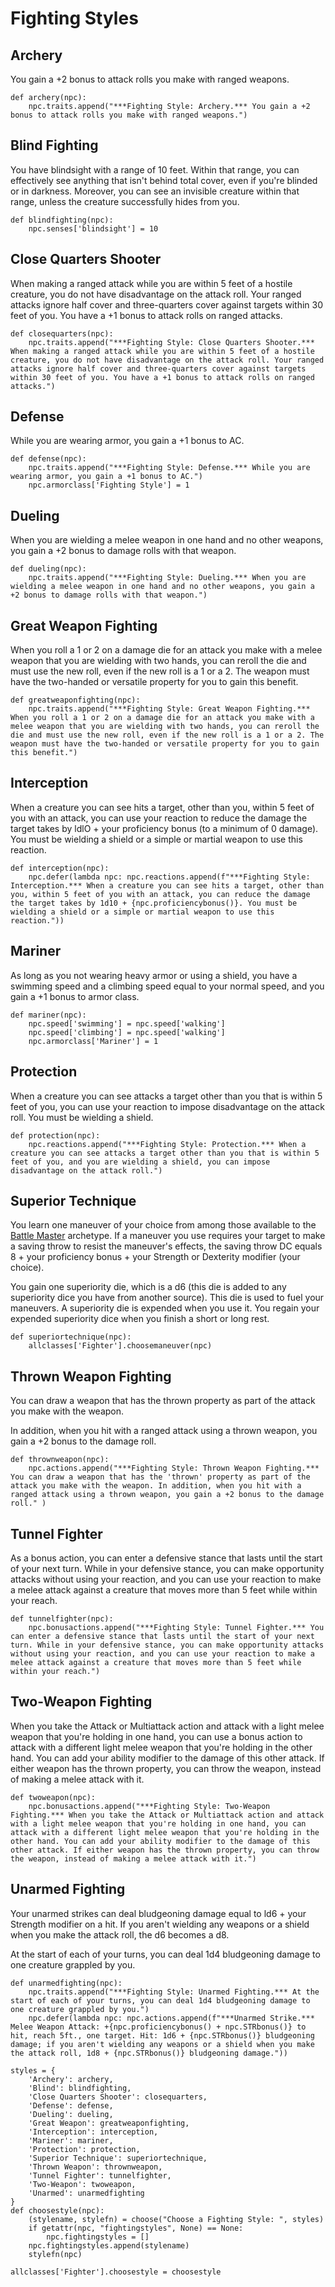 # Fighting Styles

## Archery
You gain a +2 bonus to attack rolls you make with ranged weapons.

```
def archery(npc):
    npc.traits.append("***Fighting Style: Archery.*** You gain a +2 bonus to attack rolls you make with ranged weapons.")
```

## Blind Fighting
You have blindsight with a range of 10 feet. Within that range, you can effectively see anything that isn't behind total cover, even if you're blinded or in darkness. Moreover, you can see an invisible creature within that range, unless the creature successfully hides from you.

```
def blindfighting(npc):
    npc.senses['blindsight'] = 10
```

## Close Quarters Shooter
When making a ranged attack while you are within 5 feet of a hostile creature, you do not have disadvantage on the attack roll. Your ranged attacks ignore half cover and three-quarters cover against targets within 30 feet of you. You have a +1 bonus to attack rolls on ranged attacks.

```
def closequarters(npc):
    npc.traits.append("***Fighting Style: Close Quarters Shooter.*** When making a ranged attack while you are within 5 feet of a hostile creature, you do not have disadvantage on the attack roll. Your ranged attacks ignore half cover and three-quarters cover against targets within 30 feet of you. You have a +1 bonus to attack rolls on ranged attacks.")
```

## Defense
While you are wearing armor, you gain a +1 bonus to AC.

```
def defense(npc):
    npc.traits.append("***Fighting Style: Defense.*** While you are wearing armor, you gain a +1 bonus to AC.")
    npc.armorclass['Fighting Style'] = 1
```

## Dueling
When you are wielding a melee weapon in one hand and no other weapons, you gain a +2 bonus to damage rolls with that weapon.

```
def dueling(npc):
    npc.traits.append("***Fighting Style: Dueling.*** When you are wielding a melee weapon in one hand and no other weapons, you gain a +2 bonus to damage rolls with that weapon.")
```

## Great Weapon Fighting
When you roll a 1 or 2 on a damage die for an attack you make with a melee weapon that you are wielding with two hands, you can reroll the die and must use the new roll, even if the new roll is a 1 or a 2. The weapon must have the two-handed or versatile property for you to gain this benefit.

```
def greatweaponfighting(npc):
    npc.traits.append("***Fighting Style: Great Weapon Fighting.*** When you roll a 1 or 2 on a damage die for an attack you make with a melee weapon that you are wielding with two hands, you can reroll the die and must use the new roll, even if the new roll is a 1 or a 2. The weapon must have the two-handed or versatile property for you to gain this benefit.")
```

## Interception
When a creature you can see hits a target, other than you, within 5 feet of you with an attack, you can use your reaction to reduce the damage the target takes by ldlO + your proficiency bonus (to a minimum of 0 damage). You must be wielding a shield or a simple or martial weapon to use this reaction.

```
def interception(npc):
    npc.defer(lambda npc: npc.reactions.append(f"***Fighting Style: Interception.*** When a creature you can see hits a target, other than you, within 5 feet of you with an attack, you can reduce the damage the target takes by 1d10 + {npc.proficiencybonus()}. You must be wielding a shield or a simple or martial weapon to use this reaction."))
```

## Mariner
As long as you not wearing heavy armor or using a shield, you have a swimming speed and a climbing speed equal to your normal speed, and you gain a +1 bonus to armor class.

```
def mariner(npc):
    npc.speed['swimming'] = npc.speed['walking']
    npc.speed['climbing'] = npc.speed['walking']
    npc.armorclass['Mariner'] = 1
```

## Protection
When a creature you can see attacks a target other than you that is within 5 feet of you, you can use your reaction to impose disadvantage on the attack roll. You must be wielding a shield.

```
def protection(npc):
    npc.reactions.append("***Fighting Style: Protection.*** When a creature you can see attacks a target other than you that is within 5 feet of you, and you are wielding a shield, you can impose disadvantage on the attack roll.")
```

## Superior Technique
You learn one maneuver of your choice from among those available to the [Battle Master](BattleMaster.md) archetype. If a maneuver you use requires your target to make a saving throw to resist the maneuver's effects, the saving throw DC equals 8 + your proficiency bonus + your Strength or Dexterity modifier (your choice).

You gain one superiority die, which is a d6 (this die is added to any superiority dice you have from another source). This die is used to fuel your maneuvers. A superiority die is expended when you use it.  You regain your expended superiority dice when you finish a short or long rest.

```
def superiortechnique(npc):
    allclasses['Fighter'].choosemaneuver(npc)
```

## Thrown Weapon Fighting
You can draw a weapon that has the thrown property as part of the attack you make with the weapon.

In addition, when you hit with a ranged attack using a thrown weapon, you gain a +2 bonus to the damage roll.

```
def thrownweapon(npc):
    npc.actions.append("***Fighting Style: Thrown Weapon Fighting.*** You can draw a weapon that has the 'thrown' property as part of the attack you make with the weapon. In addition, when you hit with a ranged attack using a thrown weapon, you gain a +2 bonus to the damage roll." )
```

## Tunnel Fighter
As a bonus action, you can enter a defensive stance that lasts until the start of your next turn. While in your defensive stance, you can make opportunity attacks without using your reaction, and you can use your reaction to make a melee attack against a creature that moves more than 5 feet while within your reach.

```
def tunnelfighter(npc):
    npc.bonusactions.append("***Fighting Style: Tunnel Fighter.*** You can enter a defensive stance that lasts until the start of your next turn. While in your defensive stance, you can make opportunity attacks without using your reaction, and you can use your reaction to make a melee attack against a creature that moves more than 5 feet while within your reach.")
```

## Two-Weapon Fighting
When you take the Attack or Multiattack action and attack with a light melee weapon that you're holding in one hand, you can use a bonus action to attack with a different light melee weapon that you're holding in the other hand. You can add your ability modifier to the damage of this other attack. If either weapon has the thrown property, you can throw the weapon, instead of making a melee attack with it.

```
def twoweapon(npc):
    npc.bonusactions.append("***Fighting Style: Two-Weapon Fighting.*** When you take the Attack or Multiattack action and attack with a light melee weapon that you're holding in one hand, you can attack with a different light melee weapon that you're holding in the other hand. You can add your ability modifier to the damage of this other attack. If either weapon has the thrown property, you can throw the weapon, instead of making a melee attack with it.")
```

## Unarmed Fighting
Your unarmed strikes can deal bludgeoning damage equal to ld6 + your Strength modifier on a hit. If you aren't wielding any weapons or a shield when you make the attack roll, the d6 becomes a d8.

At the start of each of your turns, you can deal 1d4 bludgeoning damage to one creature grappled by you.

```
def unarmedfighting(npc):
    npc.traits.append("***Fighting Style: Unarmed Fighting.*** At the start of each of your turns, you can deal 1d4 bludgeoning damage to one creature grappled by you.")
    npc.defer(lambda npc: npc.actions.append(f"***Unarmed Strike.*** Melee Weapon Attack: +{npc.proficiencybonus() + npc.STRbonus()} to hit, reach 5ft., one target. Hit: 1d6 + {npc.STRbonus()} bludgeoning damage; if you aren't wielding any weapons or a shield when you make the attack roll, 1d8 + {npc.STRbonus()} bludgeoning damage."))
```

```
styles = {
    'Archery': archery,
    'Blind': blindfighting,
    'Close Quarters Shooter': closequarters,
    'Defense': defense,
    'Dueling': dueling,
    'Great Weapon': greatweaponfighting, 
    'Interception': interception,
    'Mariner': mariner,
    'Protection': protection,
    'Superior Technique': superiortechnique,
    'Thrown Weapon': thrownweapon,
    'Tunnel Fighter': tunnelfighter,
    'Two-Weapon': twoweapon,
    'Unarmed': unarmedfighting
}
def choosestyle(npc):
    (stylename, stylefn) = choose("Choose a Fighting Style: ", styles)
    if getattr(npc, "fightingstyles", None) == None:
        npc.fightingstyles = []
    npc.fightingstyles.append(stylename)
    stylefn(npc)

allclasses['Fighter'].choosestyle = choosestyle
```
